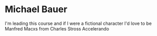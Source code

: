 Michael Bauer
=============

I'm leading this course and if I were a fictional character I'd love to be
Manfred Macxs from Charles Stross Accelerando

